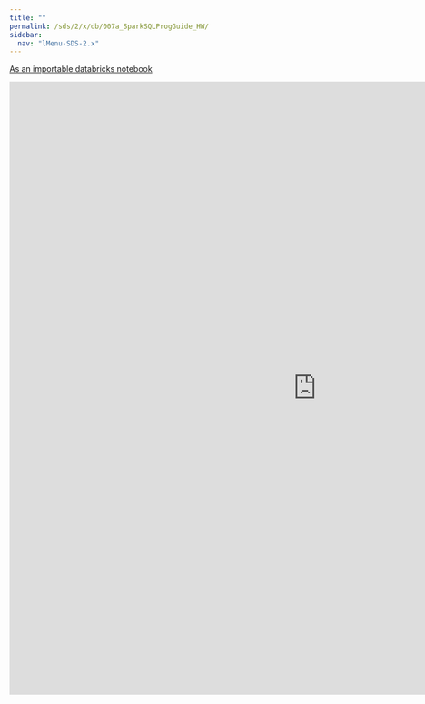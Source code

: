 ```yaml
---
title: ""
permalink: /sds/2/x/db/007a_SparkSQLProgGuide_HW/
sidebar:
  nav: "lMenu-SDS-2.x"
---
```


[As an importable databricks notebook](https://lamastex.github.io/scalable-data-science/sds/2/x/db/007a_SparkSQLProgGuide_HW.html)

<iframe src="https://lamastex.github.io/scalable-data-science/sds/2/x/db/007a_SparkSQLProgGuide_HW" width="1080" height="1080" frameborder="0"></iframe>
